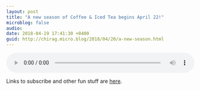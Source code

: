 ```yaml
---
layout: post
title: "A new season of Coffee & Iced Tea begins April 22!"
microblog: false
audio: 
date: 2018-04-19 17:41:30 +0400
guid: http://chirag.micro.blog/2018/04/20/a-new-season.html
---
```

<audio style="width:100%" controls>
<source src="https://tracking.podiant.co/d/spoke/coffeeandicedtea/episodes/362617a0c9bc4a/primary/1524739908.mp3?referrer%5Bdomain%5D=chirag.biz" type="audio/mpeg">
Your browser does not support the audio element.
</audio>

Links to subscribe and other fun stuff are [here](http://coffeeandicedtea.com/podcast/e/362617a0c9bc4a/).
